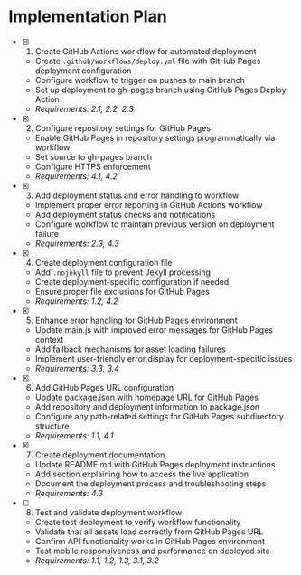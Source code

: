 ﻿# Implementation Plan

- [x] 1. Create GitHub Actions workflow for automated deployment
  - Create `.github/workflows/deploy.yml` file with GitHub Pages deployment configuration
  - Configure workflow to trigger on pushes to main branch
  - Set up deployment to gh-pages branch using GitHub Pages Deploy Action
  - _Requirements: 2.1, 2.2, 2.3_

- [x] 2. Configure repository settings for GitHub Pages
  - Enable GitHub Pages in repository settings programmatically via workflow
  - Set source to gh-pages branch
  - Configure HTTPS enforcement
  - _Requirements: 4.1, 4.2_

- [x] 3. Add deployment status and error handling to workflow
  - Implement proper error reporting in GitHub Actions workflow
  - Add deployment status checks and notifications
  - Configure workflow to maintain previous version on deployment failure
  - _Requirements: 2.3, 4.3_

- [x] 4. Create deployment configuration file
  - Add `.nojekyll` file to prevent Jekyll processing
  - Create deployment-specific configuration if needed
  - Ensure proper file exclusions for GitHub Pages
  - _Requirements: 1.2, 4.2_

- [x] 5. Enhance error handling for GitHub Pages environment
  - Update main.js with improved error messages for GitHub Pages context
  - Add fallback mechanisms for asset loading failures
  - Implement user-friendly error display for deployment-specific issues
  - _Requirements: 3.3, 3.4_

- [x] 6. Add GitHub Pages URL configuration
  - Update package.json with homepage URL for GitHub Pages
  - Add repository and deployment information to package.json
  - Configure any path-related settings for GitHub Pages subdirectory structure
  - _Requirements: 1.1, 4.1_

- [x] 7. Create deployment documentation
  - Update README.md with GitHub Pages deployment instructions
  - Add section explaining how to access the live application
  - Document the deployment process and troubleshooting steps
  - _Requirements: 4.3_

- [ ] 8. Test and validate deployment workflow

  - Create test deployment to verify workflow functionality
  - Validate that all assets load correctly from GitHub Pages URL
  - Confirm API functionality works in GitHub Pages environment
  - Test mobile responsiveness and performance on deployed site
  - _Requirements: 1.1, 1.2, 1.3, 3.1, 3.2_

